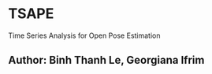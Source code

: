 # TSAPE
Time Series Analysis for Open Pose Estimation

Author: Binh Thanh Le, Georgiana Ifrim
------
